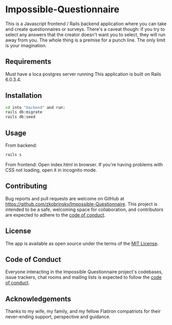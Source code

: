 # Impossible-Questionnaire

This is a Javascript frontend / Rails backend application where you can take and create questionnaires or surveys. There's a caveat though: if you try to select any answers that the creator doesn't want you to select, they will run away from you. The whole thing is a premise for a punch line. The only limit is your imagination.


## Requirements
Must have a loca postgres server running
This application is built on Rails 6.0.3.4.

## Installation
```bash
cd into "backend" and run:
rails db:migrate
rails db:seed
```

## Usage
From backend:
```ruby
rails s
```

From frontend: 
Open index.html in browser. If you're having problems with CSS not loading, open it in incognito mode.

## Contributing
Bug reports and pull requests are welcome on GitHub at https://github.com/zkobrinsky/Impossible-Questionnaire. This project is intended to be a safe, welcoming space for collaboration, and contributors are expected to adhere to the [code of conduct](https://github.com/zkobrinsky/covid_stories/blob/master/CODE_OF_CONDUCT.md).

## License
The app is available as open source under the terms of the [MIT License](https://opensource.org/licenses/MIT).

## Code of Conduct
Everyone interacting in the Impossible Questionnaire project's codebases, issue trackers, chat rooms and mailing lists is expected to follow the [code of conduct](https://github.com/zkobrinsky/covid_stories/blob/master/CODE_OF_CONDUCT.md).

## Acknowledgements
Thanks to my wife, my family, and my fellow Flatiron compatriots for their never-ending support, perspective and guidance. 


